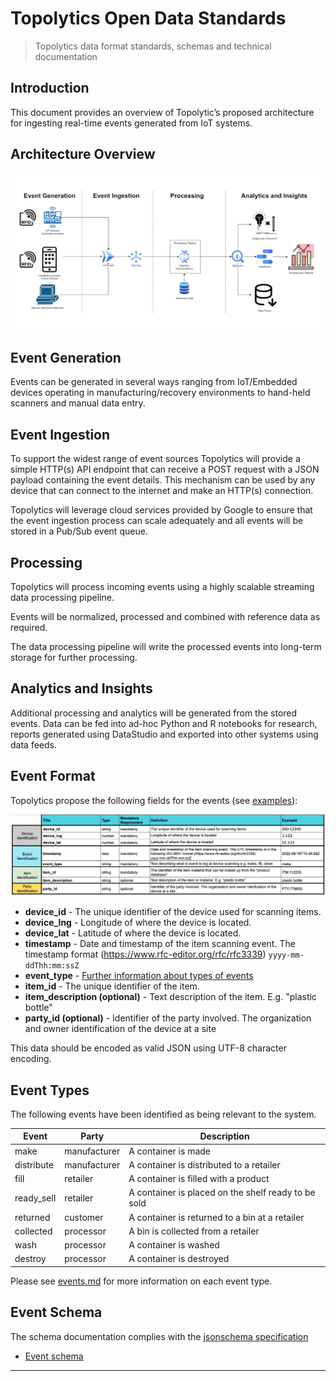 # Topolytics Open Data Standards

> Topolytics data format standards, schemas and technical documentation


## Introduction
This document provides an overview of Topolytic’s proposed architecture for ingesting real-time events generated from IoT systems.

## Architecture Overview

![Architecture Overview Diagram](images/architecture-overview.png)
## Event Generation
Events can be generated in several ways ranging from IoT/Embedded devices operating in manufacturing/recovery environments to hand-held scanners and manual data entry.

## Event Ingestion
To support the widest range of event sources Topolytics will provide a simple HTTP(s) API endpoint that can receive a POST request with a JSON payload containing the event details. This mechanism can be used by any device that can connect to the internet and make an HTTP(s) connection.

Topolytics will leverage cloud services provided by Google to ensure that the event ingestion process can scale adequately and all events will be stored in a Pub/Sub event queue.

## Processing

Topolytics will process incoming events using a highly scalable streaming data processing pipeline.

Events will be normalized, processed and combined with reference data as required.

The data processing pipeline will write the processed events into long-term storage for further processing.

## Analytics and Insights
Additional processing and analytics will be generated from the stored events. Data can be fed into ad-hoc Python and R notebooks for research, reports generated using DataStudio and exported into other systems using data feeds.

## Event Format
Topolytics propose the following fields for the events (see [examples](./examples.md)):

![Event Format](images/event-format.png)

- **device_id** - The unique identifier of the device used for scanning items.
- **device_lng** - Longitude of where the device is located.
- **device_lat** - Latitude of where the device is located.
- **timestamp** - Date and timestamp of the item scanning event. The timestamp format (https://www.rfc-editor.org/rfc/rfc3339) `yyyy-mm-ddThh:mm:ssZ`
- **event_type** - [Further information about types of events](./events.md)
- **item_id** - The unique identifier of the item.
- **item_description (optional)** - Text description of the item. E.g. "plastic bottle"
- **party_id (optional)** - Identifier of the party involved. The organization and owner identification of the device at a site

This data should be encoded as valid JSON using UTF-8 character encoding.

## Event Types

The following events have been identified as being relevant to the system.

| Event | Party | Description |
| --- | --- | --- |
| make | manufacturer | A container is made |
| distribute | manufacturer | A container is distributed to a retailer |
| fill | retailer | A container is filled with a product |
| ready_sell | retailer | A container is placed on the shelf ready to be sold |
| returned | customer | A container is returned to a bin at a retailer |
| collected | processor | A bin is collected from a retailer |
| wash | processor | A container is washed |
| destroy | processor | A container is destroyed |

Please see [events.md](./events.md) for more information on each event type.

## Event Schema

The schema documentation complies with the [jsonschema specification](https://json-schema.org/specification.html)

- [Event schema](./schema/events/json/event.schema.md) 
  

---
